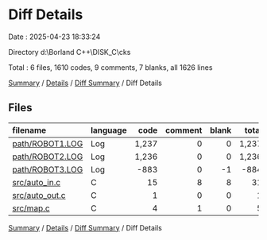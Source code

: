 # Diff Details

Date : 2025-04-23 18:33:24

Directory d:\\Borland C++\\DISK_C\\cks

Total : 6 files,  1610 codes, 9 comments, 7 blanks, all 1626 lines

[Summary](results.md) / [Details](details.md) / [Diff Summary](diff.md) / Diff Details

## Files
| filename | language | code | comment | blank | total |
| :--- | :--- | ---: | ---: | ---: | ---: |
| [path/ROBOT1.LOG](/path/ROBOT1.LOG) | Log | 1,237 | 0 | 0 | 1,237 |
| [path/ROBOT2.LOG](/path/ROBOT2.LOG) | Log | 1,236 | 0 | 0 | 1,236 |
| [path/ROBOT3.LOG](/path/ROBOT3.LOG) | Log | -883 | 0 | -1 | -884 |
| [src/auto\_in.c](/src/auto_in.c) | C | 15 | 8 | 8 | 31 |
| [src/auto\_out.c](/src/auto_out.c) | C | 1 | 0 | 0 | 1 |
| [src/map.c](/src/map.c) | C | 4 | 1 | 0 | 5 |

[Summary](results.md) / [Details](details.md) / [Diff Summary](diff.md) / Diff Details